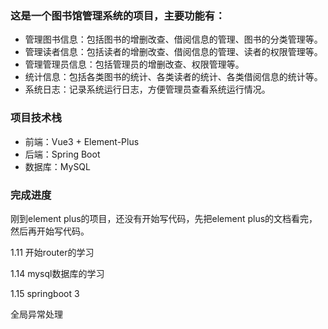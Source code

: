 ### 这是一个图书馆管理系统的项目，主要功能有：

- 管理图书信息：包括图书的增删改查、借阅信息的管理、图书的分类管理等。
- 管理读者信息：包括读者的增删改查、借阅信息的管理、读者的权限管理等。
- 管理管理员信息：包括管理员的增删改查、权限管理等。
- 统计信息：包括各类图书的统计、各类读者的统计、各类借阅信息的统计等。
- 系统日志：记录系统运行日志，方便管理员查看系统运行情况。

### 项目技术栈

- 前端：Vue3 + Element-Plus
- 后端：Spring Boot 
- 数据库：MySQL



### 完成进度

刚到element plus的项目，还没有开始写代码，先把element plus的文档看完，然后再开始写代码。

1.11 开始router的学习

1.14 mysql数据库的学习

1.15 springboot 3 

全局异常处理